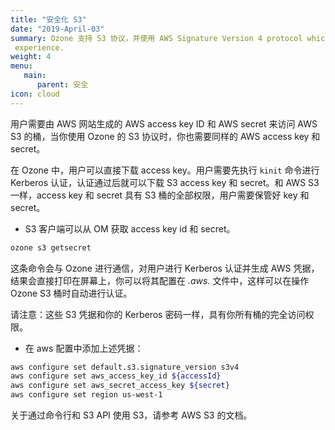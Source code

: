 ```yaml
---
title: "安全化 S3"
date: "2019-April-03"
summary: Ozone 支持 S3 协议，并使用 AWS Signature Version 4 protocol which allows a seamless S3
 experience.
weight: 4
menu:
   main:
      parent: 安全
icon: cloud
---
```

<!---
  Licensed to the Apache Software Foundation (ASF) under one or more
  contributor license agreements.  See the NOTICE file distributed with
  this work for additional information regarding copyright ownership.
  The ASF licenses this file to You under the Apache License, Version 2.0
  (the "License"); you may not use this file except in compliance with
  the License.  You may obtain a copy of the License at

      http://www.apache.org/licenses/LICENSE-2.0

  Unless required by applicable law or agreed to in writing, software
  distributed under the License is distributed on an "AS IS" BASIS,
  WITHOUT WARRANTIES OR CONDITIONS OF ANY KIND, either express or implied.
  See the License for the specific language governing permissions and
  limitations under the License.
-->

用户需要由 AWS 网站生成的 AWS access key ID 和 AWS secret 来访问 AWS S3 的桶，当你使用 Ozone 的 S3 协议时，你也需要同样的 AWS access key 和 secret。

在 Ozone 中，用户可以直接下载 access key。用户需要先执行 `kinit` 命令进行 Kerberos 认证，认证通过后就可以下载 S3 access key 和 secret。和 AWS S3 一样，access key 和 secret 具有 S3 桶的全部权限，用户需要保管好 key 和 secret。

* S3 客户端可以从 OM 获取 access key id 和 secret。

```bash
ozone s3 getsecret
```
这条命令会与 Ozone 进行通信，对用户进行 Kerberos 认证并生成 AWS 凭据，结果会直接打印在屏幕上，你可以将其配置在 _.aws._ 文件中，这样可以在操作 Ozone S3 桶时自动进行认证。

<div class="alert alert-danger" role="alert">
请注意：这些 S3 凭据和你的 Kerberos 密码一样，具有你所有桶的完全访问权限。 
</div>


* 在 aws 配置中添加上述凭据：

```bash
aws configure set default.s3.signature_version s3v4
aws configure set aws_access_key_id ${accessId}
aws configure set aws_secret_access_key ${secret}
aws configure set region us-west-1
```
关于通过命令行和 S3 API 使用 S3，请参考 AWS S3 的文档。
